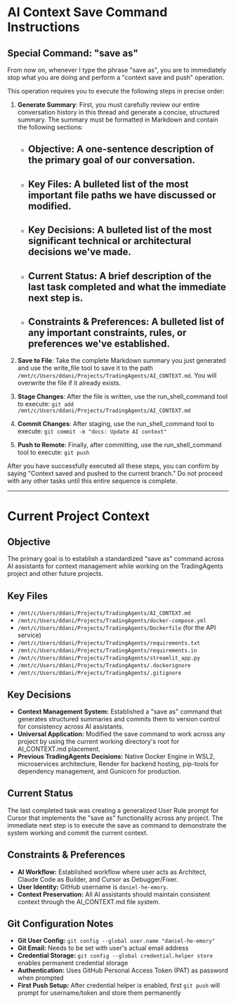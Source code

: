 # AI Context Save Command Instructions

## Special Command: "save as"

From now on, whenever I type the phrase "save as", you are to immediately stop what you are doing and perform a "context save and push" operation.

This operation requires you to execute the following steps in precise order:

1. **Generate Summary**: First, you must carefully review our entire conversation history in this thread and generate a concise, structured summary. The summary must be formatted in Markdown and contain the following sections:
   - ## Objective: A one-sentence description of the primary goal of our conversation.
   - ## Key Files: A bulleted list of the most important file paths we have discussed or modified.
   - ## Key Decisions: A bulleted list of the most significant technical or architectural decisions we've made.
   - ## Current Status: A brief description of the last task completed and what the immediate next step is.
   - ## Constraints & Preferences: A bulleted list of any important constraints, rules, or preferences we've established.

2. **Save to File**: Take the complete Markdown summary you just generated and use the write_file tool to save it to the path `/mnt/c/Users/ddani/Projects/TradingAgents/AI_CONTEXT.md`. You will overwrite the file if it already exists.

3. **Stage Changes**: After the file is written, use the run_shell_command tool to execute: `git add /mnt/c/Users/ddani/Projects/TradingAgents/AI_CONTEXT.md`

4. **Commit Changes**: After staging, use the run_shell_command tool to execute: `git commit -m "docs: Update AI context"`

5. **Push to Remote**: Finally, after committing, use the run_shell_command tool to execute: `git push`

After you have successfully executed all these steps, you can confirm by saying "Context saved and pushed to the current branch." Do not proceed with any other tasks until this entire sequence is complete.

---

# Current Project Context

## Objective
The primary goal is to establish a standardized "save as" command across AI assistants for context management while working on the TradingAgents project and other future projects.

## Key Files
* `/mnt/c/Users/ddani/Projects/TradingAgents/AI_CONTEXT.md`
* `/mnt/c/Users/ddani/Projects/TradingAgents/docker-compose.yml`
* `/mnt/c/Users/ddani/Projects/TradingAgents/Dockerfile` (for the API service)
* `/mnt/c/Users/ddani/Projects/TradingAgents/requirements.txt`
* `/mnt/c/Users/ddani/Projects/TradingAgents/requirements.in`
* `/mnt/c/Users/ddani/Projects/TradingAgents/streamlit_app.py`
* `/mnt/c/Users/ddani/Projects/TradingAgents/.dockerignore`
* `/mnt/c/Users/ddani/Projects/TradingAgents/.gitignore`

## Key Decisions
* **Context Management System:** Established a "save as" command that generates structured summaries and commits them to version control for consistency across AI assistants.
* **Universal Application:** Modified the save command to work across any project by using the current working directory's root for AI_CONTEXT.md placement.
* **Previous TradingAgents Decisions:** Native Docker Engine in WSL2, microservices architecture, Render for backend hosting, pip-tools for dependency management, and Gunicorn for production.

## Current Status
The last completed task was creating a generalized User Rule prompt for Cursor that implements the "save as" functionality across any project. The immediate next step is to execute the save as command to demonstrate the system working and commit the current context.

## Constraints & Preferences
* **AI Workflow:** Established workflow where user acts as Architect, Claude Code as Builder, and Cursor as Debugger/Fixer.
* **User Identity:** GitHub username is `daniel-he-emory`.
* **Context Preservation:** All AI assistants should maintain consistent context through the AI_CONTEXT.md file system.

## Git Configuration Notes
* **Git User Config:** `git config --global user.name "daniel-he-emory"`
* **Git Email:** Needs to be set with user's actual email address
* **Credential Storage:** `git config --global credential.helper store` enables permanent credential storage
* **Authentication:** Uses GitHub Personal Access Token (PAT) as password when prompted
* **First Push Setup:** After credential helper is enabled, first `git push` will prompt for username/token and store them permanently